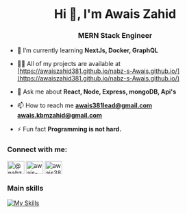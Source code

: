 <h1 align="center">Hi 👋, I'm Awais Zahid</h1>
<h3 align="center">MERN Stack Engineer</h3>

- 🌱 I’m currently learning **NextJs, Docker, GraphQL**

- 👨‍💻 All of my projects are available at [https://awaiszahid381.github.io/nabz-s-Awais.github.io/](https://awaiszahid381.github.io/nabz-s-Awais.github.io/)

- 💬 Ask me about **React, Node, Express, mongoDB, Api's**

- 📫 How to reach me **awais381lead@gmail.com** **awais.kbmzahid@gmail.com**

- ⚡ Fun fact **Programming is not hard.**

<h3 align="left">Connect with me:</h3>
<p align="left">
<a href="https://twitter.com/@nabzs_dev" target="blank"><img align="center" src="https://raw.githubusercontent.com/rahuldkjain/github-profile-readme-generator/master/src/images/icons/Social/twitter.svg" alt="@nabzs_dev" height="30" width="40" /></a>
<a href="https://linkedin.com/in/awais-zahid-515a39224" target="blank"><img align="center" src="https://raw.githubusercontent.com/rahuldkjain/github-profile-readme-generator/master/src/images/icons/Social/linked-in-alt.svg" alt="awais-zahid-515a39224" height="30" width="40" /></a>
<a href="https://www.hackerrank.com/awais381lead" target="blank"><img align="center" src="https://raw.githubusercontent.com/rahuldkjain/github-profile-readme-generator/master/src/images/icons/Social/hackerrank.svg" alt="awais381lead" height="30" width="40" /></a>
</p>

### Main skills
[![My Skills](https://skillicons.dev/icons?i=vim,js,py,html,css,nodejs,react,express,jest,bootstrap,electron,github,git,mongodb,mysql,postgres,bootstrap,docker,ts,jquery,graphql,redux,linux,bash,vscode,notion)](https://skillicons.dev)
